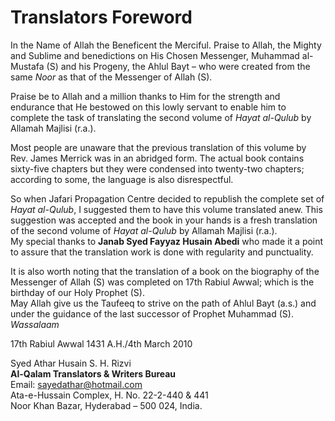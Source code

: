Translators Foreword
====================

In the Name of Allah the Beneficent the Merciful. Praise to Allah, the
Mighty and Sublime and benedic­tions on His Chosen Messenger, Muhammad
al-Mustafa (S) and his Progeny, the Ahlul Bayt – who were created from
the same *Noor* as that of the Messenger of Allah (S).

Praise be to Allah and a million thanks to Him for the strength and
endurance that He bestowed on this lowly servant to enable him to
complete the task of translating the second volume of *Hayat al-Qulub*
by Allamah Majlisi (r.a.).

Most people are unaware that the previous translation of this volume by
Rev. James Merrick was in an abridged form. The actual book contains
sixty-five chapters but they were condensed into twenty-two chapters;
according to some, the language is also disrespectful.

So when Jafari Propagation Centre decided to republish the complete set
of *Hayat al-Qulub*, I suggested them to have this volume translated
anew. This suggestion was accepted and the book in your hands is a fresh
translation of the second volume of *Hayat al-Qulub* by Allamah Majlisi
(r.a.).  
 My special thanks to **Janab Syed Fayyaz Husain Abedi** who made it a
point to assure that the transla­tion work is done with regularity and
punctuality.

It is also worth noting that the translation of a book on the biography
of the Messenger of Allah (S) was completed on 17th Rabiul Awwal; which
is the birthday of our Holy Prophet (S).  
 May Allah give us the Taufeeq to strive on the path of Ahlul Bayt
(a.s.) and under the guidance of the last successor of Prophet Muhammad
(S).  
*Wassalaam*

17th Rabiul Awwal 1431 A.H./4th March 2010

Syed Athar Husain S. H. Rizvi  
**Al-Qalam Translators & Writers Bureau**  
 Email: <sayedathar@hotmail.com>  
 Ata-e-Hussain Complex, H. No. 22-2-440 & 441  
 Noor Khan Bazar, Hyderabad – 500 024, India.


